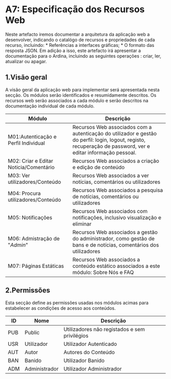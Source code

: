 # **A7: Especificação dos Recursos Web**

Neste artefacto iremos documentar a arquitetura da aplicação web a desenvolver, indicando o catalógo de recursos e propriedades de cada recurso, incluindo:
    * Referências a interfaces gráficas;
    * O formato das resposta JSON. Em adição a isso, este artefacto irá apresentar a documentação para o Ardina, incluindo as seguintes operações : criar, ler, atualizar ou apagar.
  
## **1.Visão geral**

A visão geral da aplicação web para implementar será apresentada nesta secção. Os módulos serão identificados e resumidamente descritos. Os recursos web serão associados a cada módulo e serão descritos na documentação individual de cada módulo.

|**Módulo**|**Descrição**|
|----------|-------------|
|M01:Autenticação e Perfil Individual| Recursos Web associados com a autenticação do utilizador e gestão do perfil: login, logout, registo, recuperação de password, ver e editar informação pessoal.|
|M02: Criar e Editar Noticia/Comentário|Recursos Web associados a criação e edição de conteúdo|
|M03: Ver utilizadores/Conteúdo| Recursos Web associados a ver notícias, comentários ou utilizadores|
|M04: Procura utilizadores/Conteúdo| Recursos Web associados a pesquisa de notícias, comentários ou utilizadores|
|M05: Notificações|Recursos Web associados com notificações, inclusivo visualização e eliminar|
|M06: Admistração de "_Admin_"| Recursos Web associados a gestão do administrador, como gestão de bans e de notícias, comentários dos utilizadores|
|M07: Páginas Estáticas| Recursos Web associados a conteúdo estático associados a este módulo: Sobre Nós e FAQ|

## **2.Permissões**

Esta secção define as permissões usadas nos módulos acimas para estabelecer as condições de acesso aos conteúdos.


|**ID**|**Nome**|**Descrição**|
|------------|------|-------------|
|PUB|Public|Utilizadores não registados e sem privilégios|
|USR|Utilizador|Utilizador Autenticado|
|AUT|Autor|Autores do Conteúdo|
|BAN|Banido|Utilizador Banido|
|ADM|Administrador|Utilizador Administrador|

